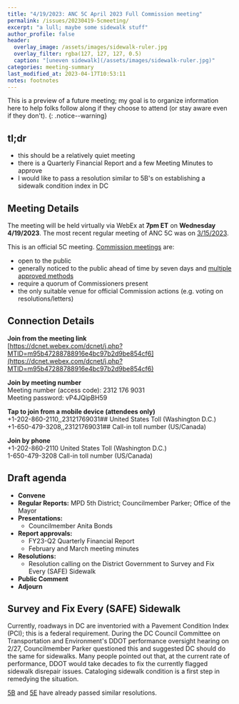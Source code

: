 ```yaml
---
title: "4/19/2023: ANC 5C April 2023 Full Commission meeting"
permalink: /issues/20230419-5cmeeting/
excerpt: "a lull; maybe some sidewalk stuff"
author_profile: false
header:
  overlay_image: /assets/images/sidewalk-ruler.jpg
  overlay_filter: rgba(127, 127, 127, 0.5)
  caption: "[uneven sidewalk](/assets/images/sidewalk-ruler.jpg)"
categories: meeting-summary
last_modified_at: 2023-04-17T10:53:11
notes: footnotes
---
```

This is a preview of a future meeting; my goal is to organize information here to help folks follow along if they choose to attend (or stay aware even if they don't).
{: .notice--warning}

## tl;dr
- this should be a relatively quiet meeting
- there is a Quarterly Financial Report and a few Meeting Minutes to approve
- I would like to pass a resolution similar to 5B's on establishing a sidewalk condition index in DC

## Meeting Details
The meeting will be held virtually via WebEx at **7pm ET** on **Wednesday 4/19/2023**. The most recent regular meeting of ANC 5C was on [3/15/2023](/issues/20220315-5cmeeting/).

This is an official 5C meeting. [Commission meetings](https://code.dccouncil.gov/us/dc/council/code/sections/1-309.11#(b)(1)) are:
- open to the public
- generally noticed to the public ahead of time by seven days and [multiple approved methods](https://code.dccouncil.gov/us/dc/council/code/sections/1-309.11#(c))
- require a quorum of Commissioners present
- the only suitable venue for official Commission actions (e.g. voting on resolutions/letters)

## Connection Details
**Join from the meeting link**<br/>
[https://dcnet.webex.com/dcnet/j.php?MTID=m95b47288788916e4bc97b2d9be854cf6](https://dcnet.webex.com/dcnet/j.php?MTID=m95b47288788916e4bc97b2d9be854cf6)

**Join by meeting number**<br/>
Meeting number (access code): 2312 176 9031<br/>
Meeting password: vP4JQipBH59

**Tap to join from a mobile device (attendees only)**<br/>
+1-202-860-2110,,23121769031## United States Toll (Washington D.C.)<br/>
+1-650-479-3208,,23121769031## Call-in toll number (US/Canada)

**Join by phone**<br/>
+1-202-860-2110 United States Toll (Washington D.C.)<br/>
1-650-479-3208 Call-in toll number (US/Canada)

## Draft agenda
- **Convene**
- **Regular Reports:** MPD 5th District; Councilmember Parker; Office of the Mayor
- **Presentations:**
  - Councilmember Anita Bonds
- **Report approvals:**
  - FY23-Q2 Quarterly Financial Report
  - February and March meeting minutes
- **Resolutions:**
  - Resolution calling on the District Government to Survey and Fix Every (SAFE) Sidewalk
- **Public Comment**
- **Adjourn**

## Survey and Fix Every (SAFE) Sidewalk
Currently, roadways in DC are inventoried with a Pavement Condition Index (PCI); this is a federal requirement. During the DC Council Committee on Transportation and Environment's DDOT performance oversight hearing on 2/27, Councilmember Parker questioned this and suggested DC should do the same for sidewalks. Many people pointed out that, at the current rate of performance, DDOT would take decades to fix the currently flagged sidewalk disrepair issues. Cataloging sidewalk condition is a first step in remedying the situation.

[5B](https://drive.google.com/file/d/1OT2MZqgoZ9kO5i37YpNzQoBfoXyUh2Ws/view) and [5E](https://resolutions.anc.dc.gov/AttachmentsFiles/25/ANC%205E%20Resolution%20No.%202023-0002%20RI%20Avenue%20and%20N%20Cap%20Sidewalks_TM_20230330051938PM.pdf) have already passed similar resolutions.